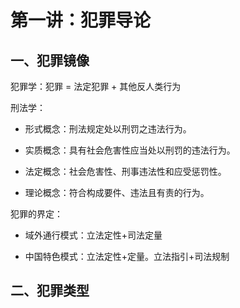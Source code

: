 # 第一讲：犯罪导论

## 一、犯罪镜像

犯罪学：犯罪 = 法定犯罪 + 其他反人类行为

刑法学：

- 形式概念：刑法规定处以刑罚之违法行为。

- 实质概念：具有社会危害性应当处以刑罚的违法行为。

- 法定概念：社会危害性、刑事违法性和应受惩罚性。

- 理论概念：符合构成要件、违法且有责的行为。

犯罪的界定：

- 域外通行模式：立法定性+司法定量

- 中国特色模式：立法定性+定量。立法指引+司法规制

## 二、犯罪类型


